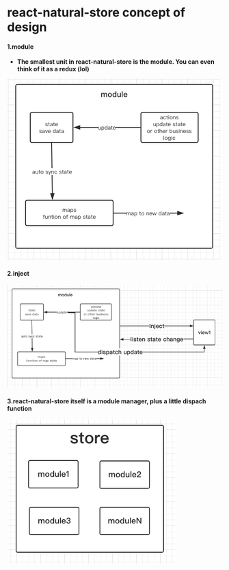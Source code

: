 # react-natural-store concept of design


#### 1.module
- **The smallest unit in react-natural-store is the module. You can even think of it as a redux (lol)**

![module](./images/module-en.png)



#### 2.inject

![store](./images/inject-en.png)




#### 3.react-natural-store itself is a module manager, plus a little dispach function


![store](./images/store-en.png)

